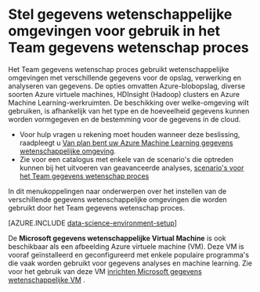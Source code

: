 <properties 
    pageTitle="Gegevens wetenschappelijke omgevingen voor gebruik in het Team gegevens wetenschap proces instellen | Azure" 
    description="Stel gegevens wetenschappelijke omgevingen voor gebruik in het Team gegevens wetenschap proces" 
    services="machine-learning" 
    documentationCenter="" 
    authors="bradsev" 
    manager="jhubbard" 
    editor="cgronlun"/>

<tags 
    ms.service="machine-learning" 
    ms.workload="data-services" 
    ms.tgt_pltfrm="na" 
    ms.devlang="na" 
    ms.topic="article" 
    ms.date="10/03/2016" 
    ms.author="bradsev" /> 

# <a name="set-up-data-science-environments-for-use-in-the-team-data-science-process"></a>Stel gegevens wetenschappelijke omgevingen voor gebruik in het Team gegevens wetenschap proces

Het Team gegevens wetenschap proces gebruikt wetenschappelijke omgevingen met verschillende gegevens voor de opslag, verwerking en analyseren van gegevens. De opties omvatten Azure-blobopslag, diverse soorten Azure virtuele machines, HDInsight (Hadoop) clusters en Azure Machine Learning-werkruimten. De beschikking over welke-omgeving wilt gebruiken, is afhankelijk van het type en de hoeveelheid gegevens kunnen worden vormgegeven en de bestemming voor de gegevens in de cloud. 

* Voor hulp vragen u rekening moet houden wanneer deze beslissing, raadpleegt u [Van plan bent uw Azure Machine Learning gegevens wetenschappelijke omgeving](machine-learning-data-science-plan-your-environment.md). 
* Zie voor een catalogus met enkele van de scenario's die optreden kunnen bij het uitvoeren van geavanceerde analyses, [scenario's voor het Team gegevens wetenschap proces](machine-learning-data-science-plan-sample-scenarios.md)

In dit menukoppelingen naar onderwerpen over het instellen van de verschillende gegevens wetenschappelijke omgevingen die worden gebruikt door het Team gegevens wetenschap proces.

[AZURE.INCLUDE [data-science-environment-setup](../../includes/cap-setup-environments.md)]

De **Microsoft gegevens wetenschappelijke Virtual Machine** is ook beschikbaar als een afbeelding Azure virtuele machine (VM). Deze VM is vooraf geïnstalleerd en geconfigureerd met enkele populaire programma's die vaak worden gebruikt voor gegevens analyses en machine learning. Zie voor het gebruik van deze VM [inrichten Microsoft gegevens wetenschappelijke VM](machine-learning-data-science-provision-vm.md) .

